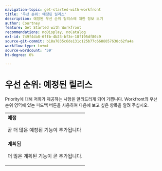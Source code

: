 ```yaml
---
navigation-topic: get-started-with-workfront
title: '우선 순위: 예정된 릴리스'
description: 예정된 우선 순위 릴리스에 대한 정보 보기
author: Courtney
feature: Get Started with Workfront
recommendations: noDisplay, noCatalog
exl-id: 749f4da8-6ffb-4b23-bf3e-18f195df80c9
source-git-commit: b18a7835c6de131c125b77c6688057638c62fa4a
workflow-type: tm+mt
source-wordcount: '59'
ht-degree: 0%

---
```


# 우선 순위: 예정된 릴리스

Priority에 대해 저희가 제공하는 사항을 알려드리게 되어 기쁩니다. Workfront의 우선 순위 영역에 있는 피드백 버튼을 사용하여 다음에 보고 싶은 항목을 알려 주십시오.

<table>
  <tr>
    <td><strong>예정</strong>
   <p>곧 더 많은 예정된 기능이 추가됩니다</p>
    </td>
  </tr>
  <tr>
    <td><strong>계획됨</strong>
<p>더 많은 계획된 기능이 곧 추가됩니다.</p>
    </td>
  </tr>
</table>
